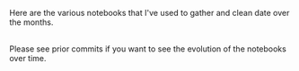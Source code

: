 Here are the various notebooks that I've used to gather and clean date over the months.<br><br>

Please see prior commits if you want to see the evolution of the notebooks over time.
